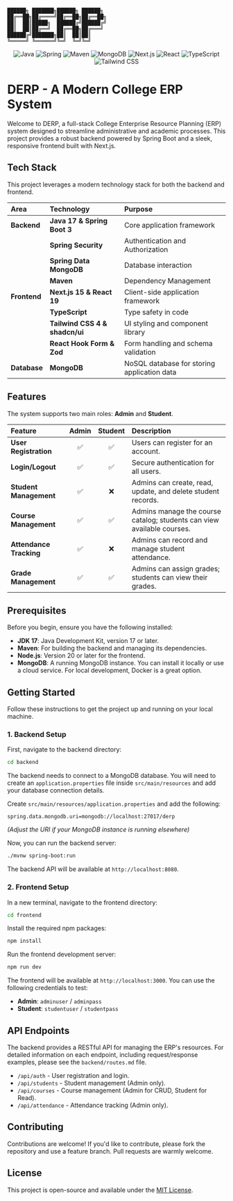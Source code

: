```
██████╗ ███████╗██████╗ ██████╗ 
██╔══██╗██╔════╝██╔══██╗██╔══██╗
██║  ██║█████╗  ██████╔╝██████╔╝
██║  ██║██╔══╝  ██╔══██╗██╔═══╝ 
██████╔╝███████╗██║  ██║██║     
╚═════╝ ╚══════╝╚═╝  ╚═╝╚═╝     
```
<p align="center">
  <img src="https://img.shields.io/badge/Java-17-blue?style=for-the-badge&logo=java&logoColor=white" alt="Java">
  <img src="https://img.shields.io/badge/Spring-6DB33F?style=for-the-badge&logo=spring&logoColor=white" alt="Spring">
  <img src="https://img.shields.io/badge/Maven-C71A36?style=for-the-badge&logo=apache-maven&logoColor=white" alt="Maven">
  <img src="https://img.shields.io/badge/MongoDB-4EA94B?style=for-the-badge&logo=mongodb&logoColor=white" alt="MongoDB">
  <img src="https://img.shields.io/badge/Next.js-000000?style=for-the-badge&logo=next.js&logoColor=white" alt="Next.js">
  <img src="https://img.shields.io/badge/React-20232A?style=for-the-badge&logo=react&logoColor=61DAFB" alt="React">
  <img src="https://img.shields.io/badge/TypeScript-007ACC?style=for-the-badge&logo=typescript&logoColor=white" alt="TypeScript">
  <img src="https://img.shields.io/badge/Tailwind_CSS-38B2AC?style=for-the-badge&logo=tailwind-css&logoColor=white" alt="Tailwind CSS">
</p>

# DERP - A Modern College ERP System

Welcome to DERP, a full-stack College Enterprise Resource Planning (ERP) system designed to streamline administrative and academic processes. This project provides a robust backend powered by Spring Boot and a sleek, responsive frontend built with Next.js.

## Tech Stack

This project leverages a modern technology stack for both the backend and frontend.

| **Area**      | **Technology**                                                              | **Purpose**                               |
| :------------ | :-------------------------------------------------------------------------- | :---------------------------------------- |
| **Backend**   | **Java 17 & Spring Boot 3**                                                 | Core application framework                |
|               | **Spring Security**                                                         | Authentication and Authorization          |
|               | **Spring Data MongoDB**                                                     | Database interaction                      |
|               | **Maven**                                                                   | Dependency Management                     |
| **Frontend**  | **Next.js 15 & React 19**                                                   | Client-side application framework         |
|               | **TypeScript**                                                              | Type safety in code                       |
|               | **Tailwind CSS 4 & shadcn/ui**                                              | UI styling and component library          |
|               | **React Hook Form & Zod**                                                   | Form handling and schema validation       |
| **Database**  | **MongoDB**                                                                 | NoSQL database for storing application data|


## Features

The system supports two main roles: **Admin** and **Student**.

| Feature                | Admin | Student | Description                                                                 |
| :--------------------- | :---: | :-----: | :-------------------------------------------------------------------------- |
| **User Registration**  |   ✅   |    ✅    | Users can register for an account.                                          |
| **Login/Logout**       |   ✅   |    ✅    | Secure authentication for all users.                                        |
| **Student Management** |   ✅   |    ❌    | Admins can create, read, update, and delete student records.                |
| **Course Management**  |   ✅   |    ✅    | Admins manage the course catalog; students can view available courses.       |
| **Attendance Tracking**|   ✅   |    ❌    | Admins can record and manage student attendance.                            |
| **Grade Management**   |   ✅   |    ✅    | Admins can assign grades; students can view their grades.                   |


## Prerequisites

Before you begin, ensure you have the following installed:
*   **JDK 17**: Java Development Kit, version 17 or later.
*   **Maven**: For building the backend and managing its dependencies.
*   **Node.js**: Version 20 or later for the frontend.
*   **MongoDB**: A running MongoDB instance. You can install it locally or use a cloud service. For local development, Docker is a great option.

## Getting Started

Follow these instructions to get the project up and running on your local machine.

### 1. Backend Setup

First, navigate to the backend directory:
```bash
cd backend
```

The backend needs to connect to a MongoDB database. You will need to create an `application.properties` file inside `src/main/resources` and add your database connection details.

Create `src/main/resources/application.properties` and add the following:
```properties
spring.data.mongodb.uri=mongodb://localhost:27017/derp
```
*(Adjust the URI if your MongoDB instance is running elsewhere)*

Now, you can run the backend server:
```bash
./mvnw spring-boot:run
```
The backend API will be available at `http://localhost:8080`.

### 2. Frontend Setup

In a new terminal, navigate to the frontend directory:
```bash
cd frontend
```

Install the required npm packages:
```bash
npm install
```

Run the frontend development server:
```bash
npm run dev
```
The frontend will be available at `http://localhost:3000`. You can use the following credentials to test:
*   **Admin**: `adminuser` / `adminpass`
*   **Student**: `studentuser` / `studentpass`

## API Endpoints

The backend provides a RESTful API for managing the ERP's resources. For detailed information on each endpoint, including request/response examples, please see the `backend/routes.md` file.

*   `/api/auth` - User registration and login.
*   `/api/students` - Student management (Admin only).
*   `/api/courses` - Course management (Admin for CRUD, Student for Read).
*   `/api/attendance` - Attendance tracking (Admin only).

## Contributing

Contributions are welcome! If you'd like to contribute, please fork the repository and use a feature branch. Pull requests are warmly welcome.

## License

This project is open-source and available under the [MIT License](LICENSE). 
